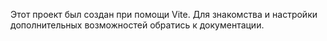 Этот проект был создан при помощи Vite. Для знакомства и настройки дополнительных возможностей обратись к документации.
